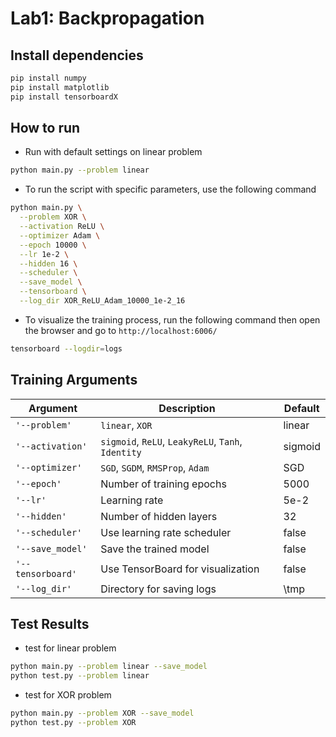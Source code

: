 # Lab1: Backpropagation

## Install dependencies
```bash
pip install numpy
pip install matplotlib
pip install tensorboardX
```
## How to run
* Run with default settings on linear problem
```bash
python main.py --problem linear
```
* To run the script with specific parameters, use the following command
```bash
python main.py \
  --problem XOR \
  --activation ReLU \
  --optimizer Adam \
  --epoch 10000 \
  --lr 1e-2 \
  --hidden 16 \
  --scheduler \
  --save_model \
  --tensorboard \
  --log_dir XOR_ReLU_Adam_10000_1e-2_16

```
* To visualize the training process, run the following command then open the browser and go to `http://localhost:6006/`
```bash
tensorboard --logdir=logs
```
## Training Arguments
|Argument|Description|Default|
|---|---|---|
|`'--problem'`|`linear`, `XOR`|linear|
|`'--activation'`|`sigmoid`, `ReLU`, `LeakyReLU`, `Tanh`, `Identity`|sigmoid|
|`'--optimizer'`|`SGD`, `SGDM`, `RMSProp`, `Adam`|SGD|
|`'--epoch'`|Number of training epochs|5000|
|`'--lr'`|Learning rate|5e-2|
|`'--hidden'`|Number of hidden layers|32|
|`'--scheduler'`|Use learning rate scheduler|false|
|`'--save_model'`|Save the trained model|false|
|`'--tensorboard'`|Use TensorBoard for visualization|false|
|`'--log_dir'`|Directory for saving logs|\tmp|

## Test Results
* test for linear problem
```bash
python main.py --problem linear --save_model
python test.py --problem linear
```
* test for XOR problem
```bash
python main.py --problem XOR --save_model
python test.py --problem XOR
```
